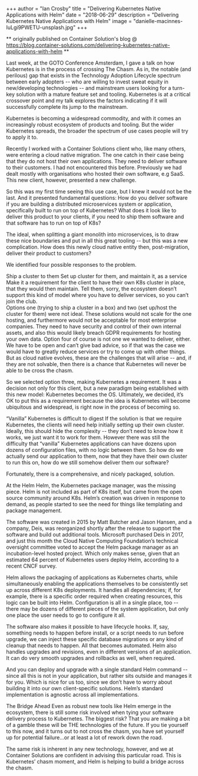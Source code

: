 +++
author = "Ian Crosby"
title = "Delivering Kubernetes Native Applications with Helm"
date = "2018-06-29"
description = "Delivering Kubernetes Native Applications with Helm"
image = "danielle-macinnes-IuLgi9PWETU-unsplash.jpg"
+++

** originally published on Container Solution's blog @ https://blog.container-solutions.com/delivering-kubernetes-native-applications-with-helm **

Last week, at the GOTO Conference Amsterdam, I gave a talk on how Kubernetes is in the process of crossing The Chasm. As in, the notable (and perilous) gap that exists in the Technology Adoption Lifecycle spectrum between early adopters -- who are willing to invest sweat equity in new/developing technologies -- and mainstream users looking for a turn-key solution with a mature feature set and tooling. Kubernetes is at a critical crossover point and my talk explores the factors indicating if it will successfully complete its jump to the mainstream.

Kubernetes is becoming a widespread commodity, and with it comes an increasingly robust ecosystem of products and tooling. But the wider Kubernetes spreads, the broader the spectrum of use cases people will try to apply it to.

Recently I worked with a Container Solutions client who, like many others, were entering a cloud native migration. The one catch in their case being that they do not host their own applications. They need to deliver software to their customers. I had not encountered this before. Previously we had dealt mostly with organisations who hosted their own software, e.g SaaS. This new client, however, presented a new challenge.

So this was my first time seeing this use case, but I knew it would not be the last. And it presented fundamental questions: How do you deliver software if you are building a distributed microservices system or application, specifically built to run on top of Kubernetes?  What does it look like to deliver this product to your clients, if you need to ship them software and that software has to run on top of K8s?

The ideal, when splitting a giant monolith into microservices, is to draw these nice boundaries and put in all this great tooling -- but this was a new complication. How does this newly cloud native entity then, post-migration,  deliver their product to customers?

We identified four possible responses to the problem.

Ship a cluster to them
Set up cluster for them, and maintain it, as a service
Make it a requirement for the client to have their own K8s cluster in place, that they would then maintain.
Tell them, sorry, the ecosystem doesn’t support this kind of model where you have to deliver services, so you can’t join the club.  
Options one (trying to ship a cluster in a box) and two (set up/host the cluster for them) were not ideal. These solutions would not scale for the one hosting, and furthermore would not be acceptable for most enterprise companies. They need to have security and control of their own internal assets, and also this would likely breach GDPR requirements for hosting your own data. Option four of course is not one we wanted to deliver, either. We have to be open and can’t give bad advice, so if that was the case we would have to greatly reduce services or try to come up with other things. But as cloud native evolves, these are the challenges that will arise -- and, if they are not solvable, then there is a chance that Kubernetes will never be able to be cross the chasm.

So we selected option three, making Kubernetes a requirement. It was a decision not only for this client, but a new paradigm being established with this new model: Kubernetes becomes the OS. Ultimately, we decided, it’s OK to put this as a requirement because the idea is Kubernetes will become ubiquitous and widespread, is right now in the process of becoming so.

“Vanilla” Kubernetes is difficult to digest
If the solution is that we require Kubernetes,  the clients will need help initially setting up their own cluster. Ideally, this should hide the complexity -- they don’t need to know how it works, we just want it to work for them. However there was still the difficulty that “vanilla” Kubernetes applications can have dozens upon dozens of configuration files, with no logic between them. So how do we actually send our application to them, now that they have their own cluster to run this on, how do we still somehow deliver them our software?

Fortunately, there is a comprehensive, and nicely packaged, solution.

At the Helm
Helm, the Kubernetes package manager, was the missing piece. Helm is not included as part of K8s itself, but came from the open source community around K8s. Helm’s creation was driven in response to demand, as people started to see the need for things like templating and  package management.

The software was created in 2015 by Matt Butcher and  Jason Hansen, and a company, Deis, was reorganized shortly after the release to support the software and build out additional tools. Microsoft purchased Deis in 2017, and just this month the Cloud Native Computing Foundation’s technical oversight committee voted to accept the Helm package manager as an incubation-level hosted project.  Which only makes sense, given that an estimated 64 percent of Kubernetes users deploy Helm, according to a recent CNCF survey.

Helm allows the packaging of applications as Kubernetes charts, while simultaneously enabling the applications themselves to be consistently set up across different K8s deployments. It handles all dependencies; if, for example, there is a specific order required when creating resources, this logic can be built into Helm. Configuration is all in a single place, too -- there may be dozens of different pieces of the system application, but only one place the user needs to go to configure it all.

The software also makes it possible to have lifecycle hooks. If, say, something needs to happen before install, or a script needs to run before upgrade, we can inject these specific database migrations or any kind of cleanup that needs to happen. All that becomes automated. Helm also handles upgrades and revisions, even in different versions of an application. It can do very smooth upgrades and rollbacks as well, when required.

And you can deploy and upgrade with a single standard Helm command -- since all this is not in your application, but rather sits outside and manages it for you. Which is nice for us too, since we don’t have to worry about building it into our own client-specific solutions. Helm’s standard implementation is agnostic across all implementations.

The Bridge Ahead
Even as robust new tools like Helm emerge in the ecosystem, there is still some risk involved when tying your software delivery process to Kubernetes. The biggest risk? That you are making a bit of a gamble these will be THE technologies of the future. If you tie yourself to this now, and it turns out to not cross the chasm, you have set yourself up for potential failure...or at least a lot of rework down the road.  

The same risk is inherent in any new technology, however, and we at Container Solutions are confident in advising this particular road. This is Kubernetes’ chasm moment, and Helm is helping to build a bridge across the chasm.